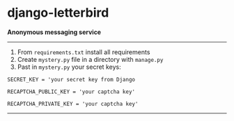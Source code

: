 # django-letterbird
**Anonymous messaging service**

****

1. From `requirements.txt` install all requirements
2. Create `mystery.py` file in a directory with `manage.py`
3. Past in `mystery.py` your secret keys:

`SECRET_KEY = 'your secret key from Django`

`RECAPTCHA_PUBLIC_KEY = 'your captcha key'`

`RECAPTCHA_PRIVATE_KEY = 'your captcha key'`

****
